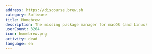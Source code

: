 ```yaml
---
address: https://discourse.brew.sh
category: Software
title: Homebrew
description: The missing package manager for macOS (and Linux)
userCount: 3264
icon: homebrew.png
activity: dead
language: en
---
```

